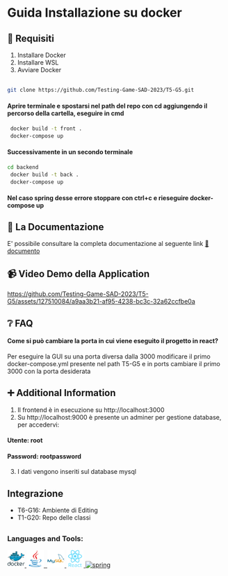 <h1 align="left"> Guida Installazione su docker</h1>


## :file_folder: Requisiti
1. Installare Docker
2. Installare WSL
3. Avviare Docker

## 

```bash
git clone https://github.com/Testing-Game-SAD-2023/T5-G5.git
```

#### Aprire terminale e spostarsi nel path del repo con cd aggiungendo il percorso della cartella, eseguire in cmd
```bash
 docker build -t front .
 docker-compose up
```
#### Successivamente in un secondo terminale
```bash
cd backend
 docker build -t back .
 docker-compose up
```
 
#### Nel caso spring desse errore stoppare con ctrl+c e rieseguire docker-compose up

## :bookmark_tabs: La Documentazione
E' possibile consultare la completa documentazione al seguente link <a title="Link al documento" href="link.pdf">
:link: documento </a>

## :video_camera: Video Demo della Application
https://github.com/Testing-Game-SAD-2023/T5-G5/assets/127510084/a9aa3b21-af95-4238-bc3c-32a62ccfbe0a



## :grey_question: FAQ

#### Come si può cambiare la porta in cui viene eseguito il progetto in react? 

Per eseguire la GUI su una porta diversa dalla 3000 modificare il primo docker-compose.yml presente nel path T5-G5 e in ports cambiare il primo 3000 con la porta desiderata

## :heavy_plus_sign: Additional Information
1. Il frontend è in esecuzione su http://localhost:3000
2. Su http://localhost:9000 è presente un adminer per gestione database, per accedervi:
#### Utente: root 
#### Password: rootpassword
3. I dati vengono inseriti sul database mysql
## Integrazione
- T6-G16: Ambiente di Editing
- T1-G20: Repo delle classi
##
<p align="left">
</p>

<h3 align="left">Languages and Tools:</h3>
<p align="left"> <a href="https://www.docker.com/" target="_blank" rel="noreferrer"> <img src="https://raw.githubusercontent.com/devicons/devicon/master/icons/docker/docker-original-wordmark.svg" alt="docker" width="40" height="40"/> </a> <a href="https://www.java.com" target="_blank" rel="noreferrer"> <img src="https://raw.githubusercontent.com/devicons/devicon/master/icons/java/java-original.svg" alt="java" width="40" height="40"/> </a> <a href="https://developer.mozilla.org/en-US/docs/Web/JavaScript" target="_blank" rel="noreferrer"> <img href="https://www.mysql.com/" target="_blank" rel="noreferrer"> <img src="https://raw.githubusercontent.com/devicons/devicon/master/icons/mysql/mysql-original-wordmark.svg" alt="mysql" width="40" height="40"/> </a> <a href="https://reactjs.org/" target="_blank" rel="noreferrer"> <img src="https://raw.githubusercontent.com/devicons/devicon/master/icons/react/react-original-wordmark.svg" alt="react" width="40" height="40"/> </a> <a href="https://spring.io/" target="_blank" rel="noreferrer"> <img src="https://www.vectorlogo.zone/logos/springio/springio-icon.svg" alt="spring" width="40" height="40"/> </a> </p>










